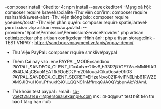 -composer install
-Ckeditor 4: npm install --save ckeditor4
-Mạng xã hội: composer require laravel/socialite
-Thư viện confirm: composer require realrashid/sweet-alert
-Thư viện thông báo: composer require yoeunes/toastr
-Thư viện phân quyền: composer require spatie/laravel-permission
php artisan vendor:publish --provider="Spatie\Permission\PermissionServiceProvider"
 php artisan optimize:clear
  php artisan config:clear
-Hình ảnh: php artisan storage:link
-TEST VNPAY :
    https://sandbox.vnpayment.vn/apis/vnpay-demo/
- Thư Viện PayPal : composer require srmklive/paypal
- Thêm Cái này vào .env
PAYPAL_MODE=sandbox
PAYPAL_SANDBOX_CLIENT_ID=Aalxnx2lkv6_b93R7jKtOE7WseMMtHlAR854DJ4gCBuoMEATfk9OoED2Pm20kfouaJOiku0osAe0fi03
PAYPAL_SANDBOX_CLIENT_SECRET=EHzeNtvo021R4vIFN9Lhb61RWZEXMSJIBvuH6nUPfnuxKoiOU_QQNS1nMfIreqQJA0QYqbpnAizYdAmL 
 
- Tài khoản test paypal : 
    email : sb-ybezt28014971@personal.example.com
    mk : 4Fdq@16*
    test hết tiền thì báo t tăng hạn mức 


